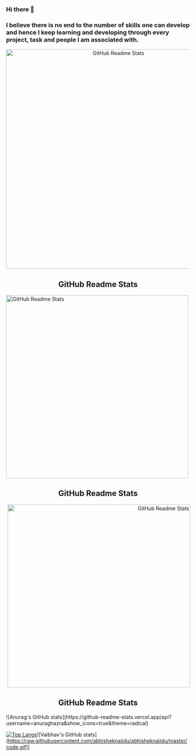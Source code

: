 ### Hi there 👋

### I believe there is no end to the number of skills one can develop and hence I keep learning and developing through every project, task and people I am associated with.

<p align="center">
 <img width="600px" src="https://github-readme-stats.vercel.app/api?username=vrdhoke" align="center" alt="GitHub Readme Stats" />
 <h2 align="center">GitHub Readme Stats</h2>

<p align="left">
 <img width="500px" src="https://raw.githubusercontent.com/abhisheknaiidu/abhisheknaiidu/master/code.gif" align="center" alt="GitHub Readme Stats" />
 <h2 align="center">GitHub Readme Stats</h2>
</p>
<p align="right">
 <img width="500px" src="https://github-readme-stats.vercel.app/api/top-langs/?username=vrdhoke&langs_count=8" align="center" alt="GitHub Readme Stats" />
 <h2 align="center">GitHub Readme Stats</h2>
 ![Anurag's GitHub stats](https://github-readme-stats.vercel.app/api?username=anuraghazra&show_icons=true&theme=radical)
</p>
</p>


[![Top Langs](https://github-readme-stats.vercel.app/api/top-langs/?username=vrdhoke&langs_count=8)](https://github.com/anuraghazra/github-readme-stats)![Vaibhav's GitHub stats](https://raw.githubusercontent.com/abhisheknaiidu/abhisheknaiidu/master/code.gif]]
